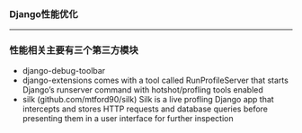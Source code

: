 ### Django性能优化
---
### 性能相关主要有三个第三方模块
- django-debug-toolbar 
- django-extensions comes with a tool called RunProfileServer that starts Django’s runserver command with hotshot/profling tools enabled
- silk (github.com/mtford90/silk) Silk is a live profling Django app that intercepts and
stores HTTP requests and database queries before presenting them in a user interface for
further inspection